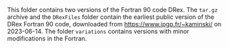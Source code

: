 This folder contains two versions of the Fortran 90 code DRex. The `tar.gz`
archive and the `DRexFiles` folder contain the earliest public version of the
DRex Fortran 90 code, downloaded from https://www.ipgp.fr/~kaminski/ on
2023-06-14. The folder `variations` contains versions with minor modifications
in the Fortran.

